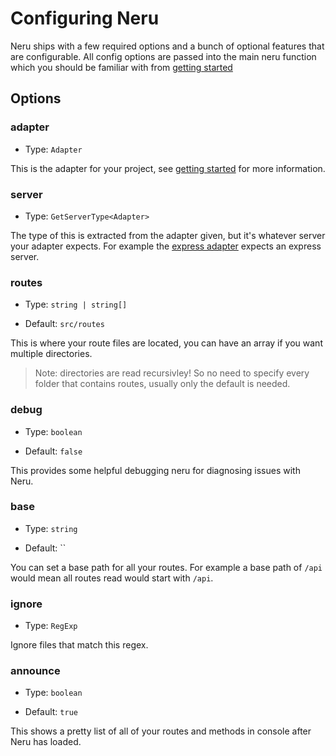# Configuring Neru

Neru ships with a few required options and a bunch of optional features that are configurable. All config options are passed into the main neru function which you should be familiar with from [getting started](/guide/#neru-cli)

## Options

### adapter

- Type: `Adapter`

This is the adapter for your project, see [getting started](/guide/#neru-cli) for more information.

### server

- Type: `GetServerType<Adapter>`

The type of this is extracted from the adapter given, but it's whatever server your adapter expects. For example the [express adapter](/adapters/express) expects an express server.

### routes

- Type: `string | string[]`

- Default: `src/routes`

This is where your route files are located, you can have an array if you want multiple directories.

> Note: directories are read recursivley! So no need to specify every folder that contains routes, usually only the default is needed.

### debug

- Type: `boolean`

- Default: `false`

This provides some helpful debugging neru for diagnosing issues with Neru.

### base

- Type: `string`

- Default: ``

You can set a base path for all your routes. For example a base path of `/api` would mean all routes read would start with `/api`.

### ignore

- Type: `RegExp`

Ignore files that match this regex.

### announce

- Type: `boolean`

- Default: `true`

This shows a pretty list of all of your routes and methods in console after Neru has loaded.